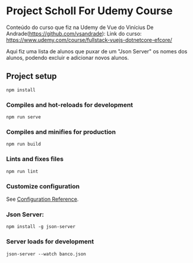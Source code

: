 # Project Scholl For Udemy Course

Conteúdo do curso que fiz na Udemy de Vue do Vinícius De Andrade(https://github.com/vsandrade):
Link do curso: https://www.udemy.com/course/fullstack-vuejs-dotnetcore-efcore/

Aqui fiz uma lista de alunos que puxar de um "Json Server" os nomes dos alunos, podendo excluir e adicionar novos alunos.

## Project setup
```
npm install
```

### Compiles and hot-reloads for development
```
npm run serve
```

### Compiles and minifies for production
```
npm run build
```

### Lints and fixes files
```
npm run lint
```

### Customize configuration
See [Configuration Reference](https://cli.vuejs.org/config/).

### Json Server:
```
npm install -g json-server
```

### Server loads for development
```
json-server --watch banco.json
```
